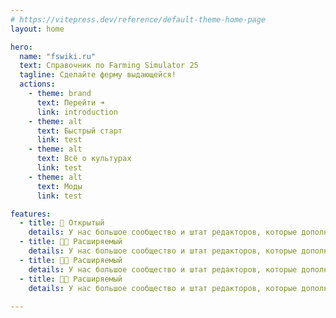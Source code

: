 ```yaml
---
# https://vitepress.dev/reference/default-theme-home-page
layout: home

hero:
  name: "fswiki.ru"
  text: Справочник по Farming Simulator 25
  tagline: Сделайте ферму выдающейся!
  actions:
    - theme: brand
      text: Перейти ➜ 
      link: introduction
    - theme: alt
      text: Быстрый старт
      link: test
    - theme: alt
      text: Всё о культурах
      link: test
    - theme: alt
      text: Моды
      link: test

features:
  - title: 📖 Открытый
    details: У нас большое сообщество и штат редакторов, которые дополняют портал
  - title: 👨‍🌾 Расширяемый
    details: У нас большое сообщество и штат редакторов, которые дополняют портал
  - title: 👨‍🌾 Расширяемый
    details: У нас большое сообщество и штат редакторов, которые дополняют портал
  - title: 👨‍🌾 Расширяемый
    details: У нас большое сообщество и штат редакторов, которые дополняют портал
  
---
```

 
<style>
    .VPNav .container {
        max-width: 1152px;
    }

.VPHomeHero {
    background-image: linear-gradient(transparent 50px, var(--vp-c-bg)), url('/images/landing/main.jpg');
  background-repeat: no-repeat;
  background-size: cover;
  background-position: center;
  width: 100%;
    
}
.VPHomeFeatures {
    margin-top: 30px;
}
</style> 

<script setup>
import { onMounted } from 'vue'

onMounted(() => {
  const mins = new Date().getMinutes()
  const imgNumber = Math.trunc(mins / 15)
  
  const heroBlock = document.querySelector('.VPHomeHero')
  if (heroBlock) {
    heroBlock.style.backgroundImage = `linear-gradient(transparent 50px, var(--vp-c-bg)), url('/images/landing/${imgNumber}.jpg')`
  } else {
    console.error(".VPHomeHero not found, bruh :(")
  }
})
</script>